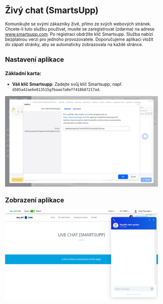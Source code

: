# Živý chat (SmartsUpp)

Komunikujte se svými zákazníky živě, přímo ze svých webových stránek. Chcete-li tuto službu používat, musíte se zaregistrovat (zdarma) na adrese www.smartsupp.com. Po registraci obdržíte klíč Smartsupp. Služba nabízí bezplatnou verzi pro jednoho provozovatele. Doporučujeme aplikaci vložit do zápatí stránky, aby se automaticky zobrazovala na každé stránce.

## Nastavení aplikace

### Základní karta:
- **Váš klíč Smartsupp**: Zadejte svůj klíč Smartsupp, např. `d505a42ae6e813515gfbaae7a0eff418b87217ad`.

![](editor.png)

## Zobrazení aplikace

![](app-smartsupp.png)
